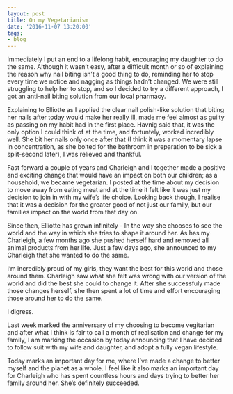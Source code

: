 ```yaml
---
layout: post
title: On my Vegetarianism
date: '2016-11-07 13:20:00'
tags:
- blog
---
```


Immediately I put an end to a lifelong habit, encouraging my daughter to do the same. Although it wasn’t easy, after a difficult month or so of explaining the reason why nail biting isn’t a good thing to do, reminding her to stop every time we notice and nagging as things hadn’t changed. We were still struggling to help her to stop, and so I decided to try a different approach, I got an anti-nail biting solution from our local pharmacy.

Explaining to Elliotte as I applied the clear nail polish-like solution that biting her nails after today would make her really ill, made me feel almost as guilty as passing on my habit had in the first place. Havnig said that, it was the only option I could think of at the time, and fortuntely, worked incredibly well. She bit her nails only once after that (I think it was a momentary lapse in concentration, as she bolted for the bathroom in preparation to be sick a split-second later), I was relieved and thankful.

Fast forward a couple of years and Charleigh and I together made a positive and exciting change that would have an impact on both our children; as a household, we became vegetarian. I posted at the time about my decision to move away from eating meat and at the time it felt like it was just my decision to join in with my wife’s life choice. Looking back though, I realise that it was a decision for the greater good of not just our family, but our families impact on the world from that day on.

Since then, Elliotte has grown infinitely - In the way she chooses to see the world and the way in which she tries to shape it around her. As has my Charleigh, a few months ago she pushed herself hard and removed all animal products from her life. Just a few days ago, she announced to my Charleigh that she wanted to do the same.

I’m incredibly proud of my girls, they want the best for this world and those around them. Charleigh saw what she felt was wrong with our version of the world and did the best she could to change it. After she successfuly made those changes herself, she then spent a lot of time and effort encouraging those around her to do the same.

I digress.

Last week marked the anniversary of my choosing to become vegitarian and after what I think is fair to call a month of realisation and change for my family, I am marking the occasion by today announcing that I have decided to follow suit with my wife and daughter, and adopt a fully vegan lifestyle.

Today marks an important day for me, where I’ve made a change to better myself and the planet as a whole. I feel like it also marks an important day for Charleigh who has spent countless hours and days trying to better her family around her. She’s definitely succeeded.

